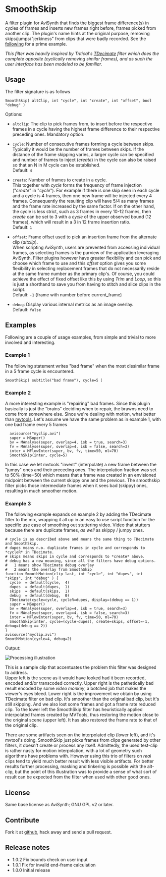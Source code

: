 # SmoothSkip

A filter plugin for AviSynth that finds the biggest frame difference(s) in cycles of frames and inserts new frames right before, frames picked from another clip.  The plugin's name hints at the original purpose, removing skips/jumps/"jerkiness" from clips that were badly recorded. See the [following][1] for a prime example.

*This filter was heavily inspired by Tritical's [TDecimate][3] filter which does the complete opposite (cyclically removing similar frames), and as such the user interface has been modeled to be familiar.*

## Usage
The filter signature is as follows
```
SmoothSkip( altClip, int "cycle", int "create", int "offset", bool "debug" )

```
Options:

* `altclip`: The clip to pick frames from, to insert before the respective frames in a cycle having the highest frame difference to their respective preceding ones. Mandatory option.

* `cycle`: Number of consecutive frames forming a cycle between skips.  
Typically it would be the number of frames between skips. If the distance of the frame skipping varies, a larger cycle can be specified and number of frames to inject (*create*) in the cycle can also be raised so that an N in M cycle can be established.  
Default: `4`

* `create`: Number of frames to create in a cycle.  
This together with *cycle* forms the frequency of frame injection ("*create*" in "*cycle*"). For example if there is one skip seen in each cycle and a cycle is 4 frames, then one new frame will be injected every 4 frames. Consequently the resulting clip will have 5/4 as many frames and the frame rate increased by the same factor. If on the other hand, the cycle is less strict, such as 3 frames in every 10-12 frames, then *create* can be set to 3 with a *cycle* of the upper observed bound (12 frames), which will result in a 3 in 12 frame insertion ratio.  
Default: `1`

* `offset`: Frame offset used to pick an insertion frame from the alternate clip (*altclip*).  
When scripting AviSynth, users are prevented from accessing individual frames, as selecting frames is the purview of the application leveraging AviSynth. Filter plugins however have greater flexibility and can pick and choose which frame to use and this *offset* option gives you some flexibility in selecting replacement frames that do not necessarily reside at the same frame number as the primary clip's. Of course, you could achieve the effect of fixed offset like this by using *Trim* and *Loop*, so this is just a shorthand to save you from having to stitch and slice clips in the script.  
Default: `-1` (frame with number before current_frame)

* `debug`: Display various internal metrics as an image overlay.  
Default: `false`


## Examples
Following are a couple of usage examples, from simple and trivial to more involved and interesting.

### Example 1
The following statement writes "bad frame" when the most dissimilar frame in a 5 frame cycle is encountered.
```
SmoothSkip( subtitle("bad frame"), cycle=5 )
```
### Example 2
A more interesting example is "repairing" bad frames. Since this plugin basically is just the "brains" deciding when to repair, the brawns need to come from somewhere else. Since we're dealing with motion, what better than [mvtools][2].
Let's assume we have the same problem as in example 1, with one bad frame every 5 frames
```
  avisource("myclip.avi")
  super = MSuper()
  bv = MAnalyse(super, overlap=4, isb = true, search=3)
  fv = MAnalyse(super, overlap=4, isb = false, search=3)
  inter = MFlowInter(super, bv, fv, time=50, ml=70)
  SmoothSkip(inter, cycle=5)

```
In this case we let mvtools "invent" (interpolate) a new frame between the "jumpy" ones and their preceding ones. The interpolation fraction was set to 50% (time=50) which means that a frame was created in an envisioned midpoint between the current skippy one and the previous. The smoothskip filter picks those intermediate frames when it sees bad (skippy) ones, resulting in much smoother motion.

### Example 3
The following example expands on example 2 by adding the TDecimate filter to the mix, wrapping it all up in an easy to use script function for the specific use case of smoothing out stuttering video. Video that stutters because there are duplicate frames, *as well* as skippy / jumpy ones.

```
# cycle is as described above and means the same thing to TDecimate and SmoothSkip.
# dupes means n.o. duplicate frames in cycle and corresponds to *cycleR* in TDecimate.
# skips means skips in cycle and corresponds to *create* above.
# debug has a new meaning, since all the filters have debug options. 
#   1 means show TDecimate debug overlay 
#   2 means the overlay from SmoothSkip
function SmoothMotion(clip last, int "cycle", int "dupes", int "skips", int "debug" ) {
  cycle  = default(cycle,  4)
  dupes  = default(dupes,  1)
  skips  = default(skips,  1)
  debug  = default(debug,  0)
  TDecimate(cycle=cycle, cycleR=dupes, display=(debug == 1))
  super = MSuper()
  bv = MAnalyse(super, overlap=4, isb = true, search=3)
  fv = MAnalyse(super, overlap=4, isb = false, search=3)
  inter = MFlowInter(super, bv, fv, time=50, ml=70)
  SmoothSkip(inter, cycle=(cycle-dupes), create=skips, offset=-1, debug=(debug == 2))
}
avisource("myclip.avi")
SmoothMotion(cycle=4, debug=2)
```

Output:

![Processing illustration][img]

This is a sample clip that accentuates the problem this filter was designed to address.  
Upper left is the scene as it would have looked had it been recorded, encoded and/or transcoded correctly. Upper right is the pathetically bad result encoded by some *video monkey*, a botched job that makes the viewer's eyes bleed.
Lower right is the improvement we obtain by using TDecimate filter on bad clip. It's smoother than the original bad clip, but it's still skipping. And we also lost some frames and got a frame rate reduced clip. To the lower left the SmoothSkip filter has heuristically applied interpolated frames created by MVTools, thus restoring the motion close to the original scene (upper left). It has also restored the frame rate to that of the original clip.

There are some artifacts seen on the interpolated clip (lower left), and it's mvtool's doing. SmoothSkip just picks frames from clips generated by other filters, it doesn't create or process any itself. Admittedly, the used test-clip is rather nasty for motion interpolation, with a lot of geometry such algorithms have problems with. However using this trio of filters on *real* clips tend to yield much better result with less visible artifacts. For better results further processing, masking and tinkering is possible with the alt-clip, but the point of this illustration was to provide a sense of what sort of result can be expected from the filter when used with other good ones.

## License
Same base license as AviSynth; GNU GPL v2 or later.  

## Contribute
Fork it at [github], hack away and send a pull request.

## Release notes
* 1.0.2 Fix bounds check on user input
* 1.0.1 Fix for invalid end-frame calculation
* 1.0.0 Initial release

[img]: https://griffeltavla.files.wordpress.com/2015/07/smoothskip-fast-white.gif
[1]: https://www.youtube.com/watch?v=j9cFHYHMQcY
[2]: http://avisynth.org.ru/mvtools/mvtools.html
[3]: http://avisynth.org.ru/docs/english/externalfilters/tivtc_tdecimate.htm
[github]: http://https://github.com/jojje/SmoothSkip
